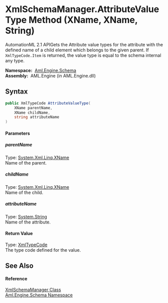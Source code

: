 XmlSchemaManager.AttributeValueType Method (XName, XName, String)
=================================================================
AutomationML 2.1 APIGets the Attribute value types for the attribute with the defined name of a child element which belongs to the given parent. If `XmlTypeCode.Item` is returned, the value type is equal to the schema internal any type.

  **Namespace:**  [Aml.Engine.Schema][1]  
  **Assembly:**  AML.Engine (in AML.Engine.dll)

Syntax
------

```csharp
public XmlTypeCode AttributeValueType(
	XName parentName,
	XName childName,
	string attributeName
)
```

#### Parameters

##### *parentName*
Type: [System.Xml.Linq.XName][2]  
Name of the parent.

##### *childName*
Type: [System.Xml.Linq.XName][2]  
Name of the child.

##### *attributeName*
Type: [System.String][3]  
Name of the attribute.

#### Return Value
Type: [XmlTypeCode][4]  
 The type code defined for the value. 

See Also
--------

#### Reference
[XmlSchemaManager Class][5]  
[Aml.Engine.Schema Namespace][1]  

[1]: ../README.md
[2]: https://docs.microsoft.com/dotnet/api/system.xml.linq.xname
[3]: https://docs.microsoft.com/dotnet/api/system.string
[4]: https://docs.microsoft.com/dotnet/api/system.xml.schema.xmltypecode
[5]: README.md
[6]: https://www.automationml.org
[7]: ../../icons/logoShade.png